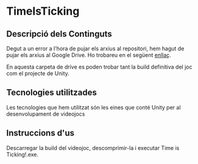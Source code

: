 # TimeIsTicking
## Descripció dels Continguts
Degut a un error a l'hora de pujar els arxius al repositori, hem hagut de pujar els arxius al Google Drive. Ho trobareu en el següent [enllaç](https://drive.google.com/drive/folders/17raEEm1gl9WJVtxfFRTGmYZgTT9wuSXE?usp=sharing).

En aquesta carpeta de drive es poden trobar tant la build definitiva del joc com el projecte de Unity.

## Tecnologies utilitzades
Les tecnologies que hem utilitzat són les eines que conté Unity per al desenvolupament de videojocs

## Instruccions d'us
Descarregar la build del videojoc, descomprimir-la i executar Time is Ticking!.exe.
